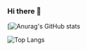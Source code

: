 ### Hi there 👋

[![Anurag's GitHub stats](https://github-readme-stats.vercel.app/api?username=arakisota&layout=compact&theme=onedark)

![Top Langs](https://github-readme-stats.vercel.app/api/top-langs/?username=arakisota&layout=compact)


<!--
**arakisota/arakisota** is a ✨ _special_ ✨ repository because its `README.md` (this file) appears on your GitHub profile.

Here are some ideas to get you started:

- 🔭 I’m currently working on ...
- 🌱 I’m currently learning ...
- 👯 I’m looking to collaborate on ...
- 🤔 I’m looking for help with ...
- 💬 Ask me about ...
- 📫 How to reach me: ...
- 😄 Pronouns: ...
- ⚡ Fun fact: ...
-->
